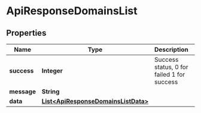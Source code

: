
# ApiResponseDomainsList

## Properties
Name | Type | Description | Notes
------------ | ------------- | ------------- | -------------
**success** | **Integer** | Success status, 0 for failed 1 for success |  [optional]
**message** | **String** |  |  [optional]
**data** | [**List&lt;ApiResponseDomainsListData&gt;**](ApiResponseDomainsListData.md) |  |  [optional]



